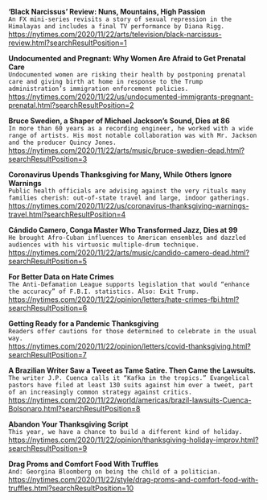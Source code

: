 **‘Black Narcissus’ Review: Nuns, Mountains, High Passion**\
`An FX mini-series revisits a story of sexual repression in the Himalayas and includes a final TV performance by Diana Rigg.`\
https://nytimes.com/2020/11/22/arts/television/black-narcissus-review.html?searchResultPosition=1

**Undocumented and Pregnant: Why Women Are Afraid to Get Prenatal Care**\
`Undocumented women are risking their health by postponing prenatal care and giving birth at home in response to the Trump administration’s immigration enforcement policies.`\
https://nytimes.com/2020/11/22/us/undocumented-immigrants-pregnant-prenatal.html?searchResultPosition=2

**Bruce Swedien, a Shaper of Michael Jackson’s Sound, Dies at 86**\
`In more than 60 years as a recording engineer, he worked with a wide range of artists. His most notable collaboration was with Mr. Jackson and the producer Quincy Jones.`\
https://nytimes.com/2020/11/22/arts/music/bruce-swedien-dead.html?searchResultPosition=3

**Coronavirus Upends Thanksgiving for Many, While Others Ignore Warnings**\
`Public health officials are advising against the very rituals many families cherish: out-of-state travel and large, indoor gatherings.`\
https://nytimes.com/2020/11/22/us/coronavirus-thanksgiving-warnings-travel.html?searchResultPosition=4

**Cándido Camero, Conga Master Who Transformed Jazz, Dies at 99**\
`He brought Afro-Cuban influences to American ensembles and dazzled audiences with his virtuosic multiple-drum technique.`\
https://nytimes.com/2020/11/22/arts/music/candido-camero-dead.html?searchResultPosition=5

**For Better Data on Hate Crimes**\
`The Anti-Defamation League supports legislation that would “enhance the accuracy” of F.B.I. statistics. Also: Exit Trump.`\
https://nytimes.com/2020/11/22/opinion/letters/hate-crimes-fbi.html?searchResultPosition=6

**Getting Ready for a Pandemic Thanksgiving**\
`Readers offer cautions for those determined to celebrate in the usual way.`\
https://nytimes.com/2020/11/22/opinion/letters/covid-thanksgiving.html?searchResultPosition=7

**A Brazilian Writer Saw a Tweet as Tame Satire. Then Came the Lawsuits.**\
`The writer J.P. Cuenca calls it “Kafka in the tropics.” Evangelical pastors have filed at least 130 suits against him over a tweet, part of an increasingly common strategy against critics.`\
https://nytimes.com/2020/11/22/world/americas/brazil-lawsuits-Cuenca-Bolsonaro.html?searchResultPosition=8

**Abandon Your Thanksgiving Script**\
`This year, we have a chance to build a different kind of holiday.`\
https://nytimes.com/2020/11/22/opinion/thanksgiving-holiday-improv.html?searchResultPosition=9

**Drag Proms and Comfort Food With Truffles**\
`And: Georgina Bloomberg on being the child of a politician.`\
https://nytimes.com/2020/11/22/style/drag-proms-and-comfort-food-with-truffles.html?searchResultPosition=10

